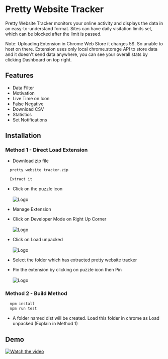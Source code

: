 
# Pretty Website Tracker

Pretty Website Tracker monitors your online activity and displays the data in an easy-to-understand format.
Sites can have daily visitation limits set, which can be blocked after the limit is passed.

Note: Uploading Extension in Chrome Web Store it charges 5$. So unable to host on there.
Extension uses only local chrome.storage API to store data and it doesn't send data anywhere, you can see your overall stats by clicking Dashboard on top right.
## Features


- Data Filter
- Motivation
- Live Time on Icon
- False Negative
- Download CSV
- Statistics
- Set Notifications
    


## Installation

### Method 1 - Direct Load Extension

- Download zip file
```bash
  pretty website tracker.zip
```

```bash
  Extract it
```
- Click on the puzzle icon<br />  
![Logo](https://github.com/akashm-2003/apshah/assets/114295674/a37c70b3-0a75-41e5-831f-3fa033287f6c)
- Manage Extension
- Click on Developer Mode on Right Up Corner<br />  
![Logo](https://github.com/akashm-2003/apshah/assets/114295674/763ccd5f-8e24-446e-886f-b56af43b94c5)
- Click on Load unpacked<br />  
![Logo](https://github.com/akashm-2003/apshah/assets/114295674/76fb9f1a-ed62-4ccd-bb98-2c9d76007504)
- Select the folder which has extracted pretty website tracker

- Pin the extension by clicking on puzzle icon then Pin<br />  
![Logo](https://github.com/akashm-2003/apshah/assets/114295674/9559bda2-3380-4b37-ab5f-de4f2fc00912)

### Method 2 - Build Method
```bash
  npm install
  npm run test
```
- A folder named dist will be created. Load this folder in chrome as Load unpacked (Explain in Method 1)

## Demo

[![Watch the video](https://github.com/akashm-2003/apshah/assets/114295674/cc513b65-6012-446f-8002-31b97552caab)](https://github.com/akashm-2003/apshah/assets/114295674/da96fa62-45a5-4d25-8cf7-020105c5e6e1)
